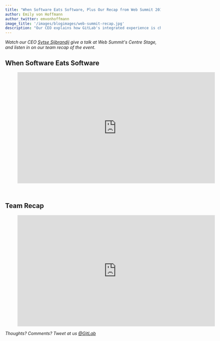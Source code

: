 ```yaml
---
title: "When Software Eats Software, Plus Our Recap from Web Summit 2016"
author: Emily von Hoffmann
author_twitter: emvonhoffmann
image_title: '/images/blogimages/web-summit-recap.jpg'
description: "Our CEO explains how GitLab's integrated experience is changing the way software is developed."
---
```


_Watch our CEO [Sytse Sijbrandij](https://twitter.com/sytses) give a talk at Web Summit's Centre Stage, and listen in on our team recap of the event._

<!-- more -->

## When Software Eats Software

<figure class="video_container">
<iframe width="640" height="360" src="https://www.facebook.com/plugins/video.php?href=https%3A%2F%2Fwww.facebook.com%2FWebSummitHQ%2Fvideos%2F1202553769810665%2F&show_text=0&width=560" frameborder="0" allowfullscreen></iframe>
</figure>

<br />

## Team Recap

<figure class="video_container">
<iframe width="640" height="360" src="https://www.youtube.com/embed/HUsOHIgzzfY" frameborder="0" allowfullscreen></iframe>
</figure>

_Thoughts? Comments? Tweet at us [@GitLab](https://twitter.com/gitlab?ref_src=twsrc%5Egoogle%7Ctwcamp%5Eserp%7Ctwgr%5Eauthor)_
